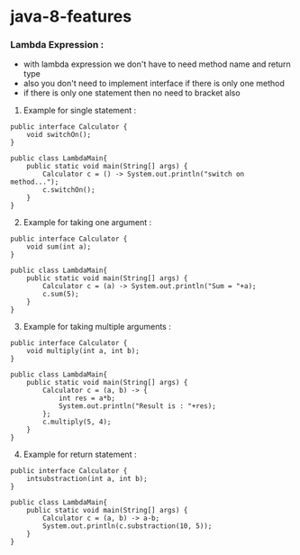 # java-8-features
### Lambda Expression : 
- with lambda expression we don't have to need method name and return type
- also you don't need to implement interface if there is only one method
- if there is only one statement then no need to bracket also
1. Example for single statement :
```
public interface Calculator {
	void switchOn();
}

public class LambdaMain{
	public static void main(String[] args) {
		Calculator c = () -> System.out.println("switch on method...");
		c.switchOn();
	}
}

```

2. Example for taking one argument :
```
public interface Calculator {
	void sum(int a);
}

public class LambdaMain{
	public static void main(String[] args) {
		Calculator c = (a) -> System.out.println("Sum = "+a);
		c.sum(5);
	}
}
```

3. Example for taking multiple arguments :
```
public interface Calculator {
	void multiply(int a, int b);
}

public class LambdaMain{
	public static void main(String[] args) {
		Calculator c = (a, b) -> {
			int res = a*b;
			System.out.println("Result is : "+res);
		};
		c.multiply(5, 4);
	}
}
```

4. Example for return statement :
```
public interface Calculator {
	intsubstraction(int a, int b);
}

public class LambdaMain{
	public static void main(String[] args) {
		Calculator c = (a, b) -> a-b;
		System.out.println(c.substraction(10, 5));
	}
}
```
